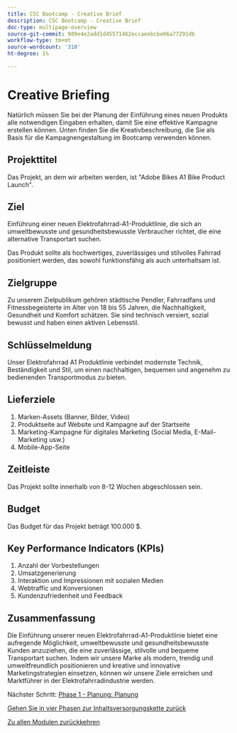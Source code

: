 ```yaml
---
title: CSC Bootcamp - Creative Brief
description: CSC Bootcamp - Creative Brief
doc-type: multipage-overview
source-git-commit: 989e4e2add1d45571462eccaeebcbe66a77291db
workflow-type: tm+mt
source-wordcount: '318'
ht-degree: 1%

---
```


# Creative Briefing

Natürlich müssen Sie bei der Planung der Einführung eines neuen Produkts alle notwendigen Eingaben erhalten, damit Sie eine effektive Kampagne erstellen können. Unten finden Sie die Kreativbeschreibung, die Sie als Basis für die Kampagnengestaltung im Bootcamp verwenden können.

## Projekttitel

Das Projekt, an dem wir arbeiten werden, ist &quot;Adobe Bikes A1 Bike Product Launch&quot;.

## Ziel

Einführung einer neuen Elektrofahrrad-A1-Produktlinie, die sich an umweltbewusste und gesundheitsbewusste Verbraucher richtet, die eine alternative Transportart suchen.

Das Produkt sollte als hochwertiges, zuverlässiges und stilvolles Fahrrad positioniert werden, das sowohl funktionsfähig als auch unterhaltsam ist.

## Zielgruppe 

Zu unserem Zielpublikum gehören städtische Pendler, Fahrradfans und Fitnessbegeisterte im Alter von 18 bis 55 Jahren, die Nachhaltigkeit, Gesundheit und Komfort schätzen. Sie sind technisch versiert, sozial bewusst und haben einen aktiven Lebensstil.

## Schlüsselmeldung

Unser Elektrofahrrad A1 Produktlinie verbindet modernste Technik, Beständigkeit und Stil, um einen nachhaltigen, bequemen und angenehm zu bedienenden Transportmodus zu bieten.

## Lieferziele

1. Marken-Assets (Banner, Bilder, Video)
1. Produktseite auf Website und Kampagne auf der Startseite
1. Marketing-Kampagne für digitales Marketing (Social Media, E-Mail-Marketing usw.)
1. Mobile-App-Seite

## Zeitleiste

Das Projekt sollte innerhalb von 8-12 Wochen abgeschlossen sein.

## Budget

Das Budget für das Projekt beträgt 100.000 $.

## Key Performance Indicators (KPIs)

1. Anzahl der Vorbestellungen
1. Umsatzgenerierung
1. Interaktion und Impressionen mit sozialen Medien
1. Webtraffic und Konversionen
1. Kundenzufriedenheit und Feedback

## Zusammenfassung

Die Einführung unserer neuen Elektrofahrrad-A1-Produktlinie bietet eine aufregende Möglichkeit, umweltbewusste und gesundheitsbewusste Kunden anzuziehen, die eine zuverlässige, stilvolle und bequeme Transportart suchen. Indem wir unsere Marke als modern, trendig und umweltfreundlich positionieren und kreative und innovative Marketingstrategien einsetzen, können wir unsere Ziele erreichen und Marktführer in der Elektrofahrradindustrie werden.


Nächster Schritt: [Phase 1 - Planung: Planung](./phases/planning/planning.md)

[Gehen Sie in vier Phasen zur Inhaltsversorgungskette zurück](./csc-in-4-phases.md)

[Zu allen Modulen zurückkehren](./overview.md)
